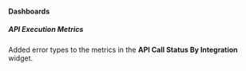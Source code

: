 
#### Dashboards

##### API Execution Metrics

Added error types to the metrics in the **API Call Status By Integration** widget.
